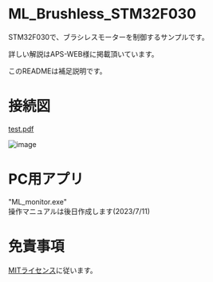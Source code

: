 # ML_Brushless_STM32F030

STM32F030で、ブラシレスモーターを制御するサンプルです。  

詳しい解説はAPS-WEB様に掲載頂いています。  

このREADMEは補足説明です。



# 接続図
[test.pdf](https://github.com/miha-labs/ML_Brushless_STM32F030/files/12002344/test.pdf)

![image](https://github.com/miha-labs/ML_Brushless_STM32F030/assets/95220539/83e71ac5-a6e7-4eb5-9672-2d6e28647f59)


# PC用アプリ
"ML_monitor.exe"  
操作マニュアルは後日作成します(2023/7/11)


# 免責事項
[MITライセンス](https://github.com/miha-labs/ML_Brushless_STM32F030/blob/main/LICENSE)に従います。

